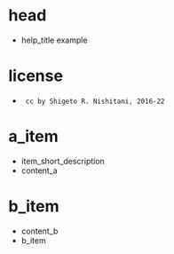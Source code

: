 # head

- help_title example

# license

-      cc by Shigeto R. Nishitani, 2016-22

# a_item

- item_short_description
- content_a

# b_item
- content_b
- b_item

